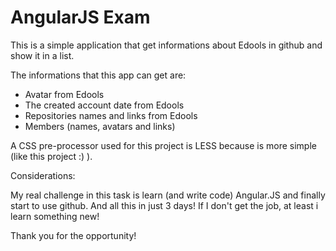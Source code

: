 AngularJS Exam
==============

This is a simple application that get informations about Edools in github and show it in a list.

The informations that this app can get are:

- Avatar from Edools
- The created account date from Edools
- Repositories names and links from Edools
- Members (names, avatars and links)

A CSS pre-processor used for this project is LESS because is more simple (like this project :) ).

Considerations:

My real challenge in this task is learn (and write code) Angular.JS and finally start to use github. And all this in just 3 days! If I don't get the job, at least i learn something new!

Thank you for the opportunity!